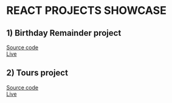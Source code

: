 # REACT PROJECTS SHOWCASE

## 1) Birthday Remainder project

[Source code](https://github.com/bnn1/react-showcase-projects/tree/master/birthday-reminder)  
[Live](https://competent-lichterman-59f1b3.netlify.app/)

## 2) Tours project

[Source code](https://github.com/bnn1/react-showcase-projects/tree/master/tours-app)  
[Live](https://youthful-benz-a0650d.netlify.app/)
